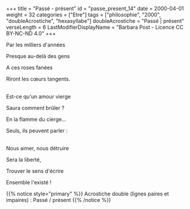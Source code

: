 +++
title = "Passé - présent"
id = "passe_present_14"
date = 2000-04-01
weight = 32
categories = ["Etre"]
tags = ["philosophie", "2000", "doubleAcrostiche", "hexasyllabe"]
doubleAcrostiche = "Passé | présent"
verseLength = 6
LastModifierDisplayName = "Barbara Post - Licence CC BY-NC-ND 4.0"
+++

Par les milliers d'années

Presque au-delà des gens

A ces roses fanées

Riront les cœurs tangents.

 \
Est-ce qu'un amour vierge

Saura comment brûler ?

En la flamme du cierge...

Seuls, ils peuvent parler :

 \
Nous aimer, nous détruire

Sera la liberté,

Trouver le sens d'écrire

Ensemble l'existé !

{{% notice style="primary" %}}
Acrostiche double (lignes paires et impaires) : Passé / présent
{{% /notice %}}
